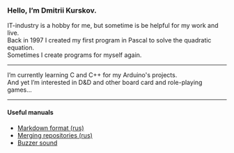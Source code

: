 ### Hello, I’m Dmitrii Kurskov.
IT-industry is a hobby for me, but sometime is be helpful for my work and live.  
Back in 1997 I created my first program in Pascal to solve the quadratic equation.  
Sometimes I create programs for myself again.
***
I’m currently learning C and C++ for my Arduino's projects.  
And yet I’m interested in D&D and other board card and role-playing games...
***
#### Useful manuals 
* [Markdown format (rus)](/manuals/markdown-format.md)
* [Merging repositories (rus)](/manuals/merging-repositories.md)
* [Buzzer sound](/manuals/buzzer-sound.md)
